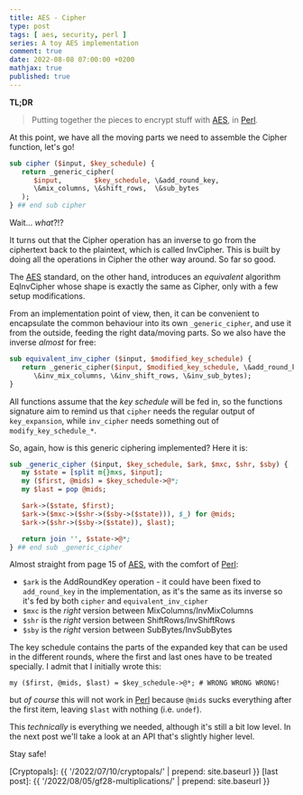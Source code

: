 ```yaml
---
title: AES - Cipher
type: post
tags: [ aes, security, perl ]
series: A toy AES implementation
comment: true
date: 2022-08-08 07:00:00 +0200
mathjax: true
published: true
---
```


**TL;DR**

> Putting together the pieces to encrypt stuff with [AES][], in [Perl][].

At this point, we have all the moving parts we need to assemble the
Cipher function, let's go!

```perl
sub cipher ($input, $key_schedule) {
   return _generic_cipher(
      $input,        $key_schedule, \&add_round_key,
      \&mix_columns, \&shift_rows,  \&sub_bytes
   );
} ## end sub cipher
```

Wait... *what*?!?

It turns out that the Cipher operation has an inverse to go from the
ciphertext back to the plaintext, which is called InvCipher. This is
built by doing all the operations in Cipher the other way around. So far
so good.

The [AES][] standard, on the other hand, introduces an *equivalent*
algorithm EqInvCipher whose shape is exactly the same as Cipher, only
with a few setup modifications.

From an implementation point of view, then, it can be convenient to
encapsulate the common behaviour into its own `_generic_cipher`, and use
it from the outside, feeding the right data/moving parts. So we also
have the inverse *almost* for free:

```perl
sub equivalent_inv_cipher ($input, $modified_key_schedule) {
   return _generic_cipher($input, $modified_key_schedule, \&add_round_key,
      \&inv_mix_columns, \&inv_shift_rows, \&inv_sub_bytes);
}
```

All functions assume that the *key schedule* will be fed in, so the
functions signature aim to remind us that `cipher` needs the regular
output of `key_expansion`, while `inv_cipher` needs something out of
`modify_key_schedule_*`.

So, again, how is this generic ciphering implemented? Here it is:

```perl
sub _generic_cipher ($input, $key_schedule, $ark, $mxc, $shr, $sby) {
   my $state = [split m{}mxs, $input];
   my ($first, @mids) = $key_schedule->@*;
   my $last = pop @mids;

   $ark->($state, $first);
   $ark->($mxc->($shr->($sby->($state))), $_) for @mids;
   $ark->($shr->($sby->($state)), $last);

   return join '', $state->@*;
} ## end sub _generic_cipher
```

Almost straight from page 15 of [AES][], with the comfort of [Perl][]:

- `$ark` is the AddRoundKey operation - it could have been fixed to
  `add_round_key` in the implementation, as it's the same as its inverse
  so it's fed by both `cipher` and `equivalent_inv_cipher`
- `$mxc` is the *right* version between MixColumns/InvMixColumns
- `$shr` is the *right* version between ShiftRows/InvShiftRows
- `$sby` is the *right* version between SubBytes/InvSubBytes

The key schedule contains the parts of the expanded key that can be used
in the different rounds, where the first and last ones have to be
treated specially. I admit that I initially wrote this:

```
my ($first, @mids, $last) = $key_schedule->@*; # WRONG WRONG WRONG!
```

but *of course* this will not work in [Perl][] because `@mids` sucks
everything after the first item, leaving `$last` with nothing (i.e.
`undef`).

This *technically* is everything we needed, although it's still a bit
low level. In the next post we'll take a look at an API that's slightly
higher level.

Stay safe!

[Perl]: https://www.perl.org/
[AES]: https://csrc.nist.gov/csrc/media/publications/fips/197/final/documents/fips-197.pdf
[Cryptopals]: {{ '/2022/07/10/cryptopals/' | prepend: site.baseurl }}
[last post]: {{ '/2022/08/05/gf28-multiplications/' | prepend: site.baseurl }}

